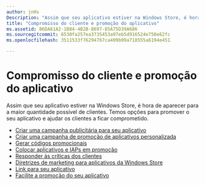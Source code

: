 ```yaml
---
author: jnHs
Description: "Assim que seu aplicativo estiver na Windows Store, é hora de aparecer para a maior quantidade possível de clientes."
title: "Compromisso do cliente e promoção do aplicativo"
ms.assetid: 86DA61A2-1B84-4B2B-8697-85A75D39A686
ms.sourcegitcommit: 6530fa257ea3735453a97eb5d916524e750e62fc
ms.openlocfilehash: 3511533f76294767ca409b09a718555a6194e451

---
```


# Compromisso do cliente e promoção do aplicativo


Assim que seu aplicativo estiver na Windows Store, é hora de aparecer para a maior quantidade possível de clientes. Temos opções para promover o seu aplicativo e ajudar os clientes a ficar comprometido.

-   [Criar uma campanha publicitária para seu aplicativo](create-an-ad-campaign-for-your-app.md)
-   [Criar uma campanha de promoção de aplicativos personalizada](create-a-custom-app-promotion-campaign.md)
-   [Gerar códigos promocionais](generate-promotional-codes.md)
-   [Colocar aplicativos e IAPs em promoção](put-apps-and-iaps-on-sale.md)
-   [Responder às críticas dos clientes](respond-to-customer-reviews.md)
-   [Diretrizes de marketing para aplicativos da Windows Store](app-marketing-guidelines.md)
-   [Link para seu aplicativo](link-to-your-app.md)
-   [Facilite a promoção do seu aplicativo](make-your-app-easier-to-promote.md)

 

 







<!--HONumber=Jun16_HO4-->


